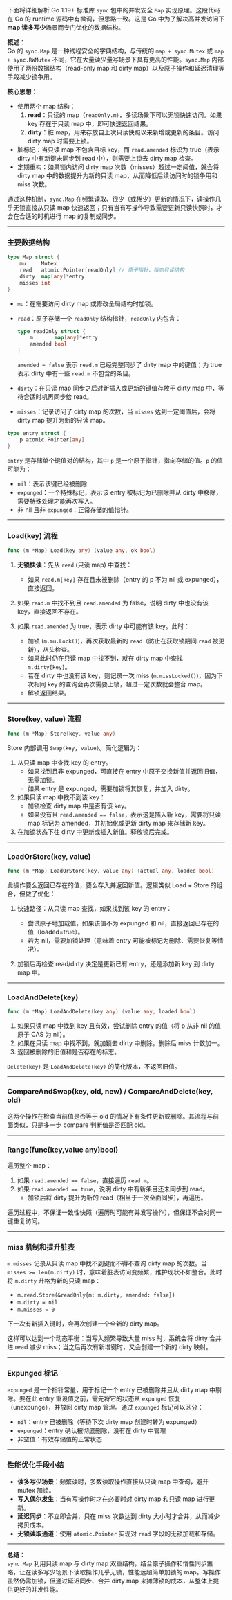 下面将详细解析 Go 1.19+ 标准库 `sync` 包中的并发安全 `Map` 实现原理。这段代码在 Go 的 runtime 源码中有微调，但思路一致。这是 Go 中为了解决高并发访问下 **map 读多写少**场景而专门优化的数据结构。

**概述**：  
Go 的 `sync.Map` 是一种线程安全的字典结构，与传统的 `map + sync.Mutex` 或 `map + sync.RWMutex` 不同，它在大量读少量写场景下具有更高的性能。`sync.Map` 内部使用了两份数据结构（read-only map 和 dirty map）以及原子操作和延迟清理等手段减少锁争用。

**核心思想**：

- 使用两个 map 结构：
  1. **read**：只读的 map（`readOnly.m`），多读场景下可以无锁快速访问。如果 key 存在于只读 map 中，即可快速返回结果。
  2. **dirty**：脏 map，用来存放自上次只读快照以来新增或更新的条目。访问 dirty map 时需要上锁。
- 脏标记：当只读 map 不包含目标 key，而 `read.amended` 标识为 true（表示 dirty 中有新键未同步到 read 中），则需要上锁去 dirty map 检查。
- 定期重构：如果锁内访问 dirty map 次数（misses）超过一定阈值，就会将 dirty map 中的数据提升为新的只读 map，从而降低后续访问时的锁争用和 miss 次数。

通过这种机制，`sync.Map` 在频繁读取、很少（或稀少）更新的情况下，读操作几乎无锁直接从只读 map 快速返回；只有当有写操作导致需要更新只读快照时，才会在合适的时机进行 map 的复制或同步。

---

### 主要数据结构

```go
type Map struct {
    mu     Mutex
    read   atomic.Pointer[readOnly] // 原子指针，指向只读结构
    dirty  map[any]*entry
    misses int
}
```

- `mu`：在需要访问 dirty map 或修改全局结构时加锁。
- `read`：原子存储一个 `readOnly` 结构指针，`readOnly` 内包含：

  ```go
  type readOnly struct {
      m       map[any]*entry
      amended bool
  }
  ```

  `amended = false` 表示 `read.m` 已经完整同步了 dirty map 中的键值；为 true 表示 dirty 中有一些 `read.m` 不包含的条目。

- `dirty`：在只读 map 同步之后对新插入或更新的键值存放于 dirty map 中，等待合适时机再同步给 read。
- `misses`：记录访问了 dirty map 的次数，当 `misses` 达到一定阈值后，会将 dirty map 提升为新的只读 map。

```go
type entry struct {
    p atomic.Pointer[any]
}
```

`entry` 是存储单个键值对的结构，其中 `p` 是一个原子指针，指向存储的值。`p` 的值可能为：

- `nil`：表示该键已经被删除
- `expunged`：一个特殊标记，表示该 entry 被标记为已删除并从 dirty 中移除，需要特殊处理才能再次写入。
- 非 nil 且非 `expunged`：正常存储的值指针。

---

### Load(key) 流程

```go
func (m *Map) Load(key any) (value any, ok bool)
```

1. **无锁快读**：先从 `read` (只读 map) 中查找：
   - 如果 `read.m[key]` 存在且未被删除（entry 的 p 不为 nil 或 expunged），直接返回。
2. 如果 `read.m` 中找不到且 `read.amended` 为 false，说明 dirty 中也没有该 key，直接返回不存在。

3. 如果 `read.amended` 为 true，表示 dirty 中可能有该 key。此时：
   - 加锁 (`m.mu.Lock()`)，再次获取最新的 `read`（防止在获取锁期间 `read` 被更新），从头检查。
   - 如果此时仍在只读 map 中找不到，就在 dirty map 中查找 `m.dirty[key]`。
   - 若在 dirty 中也没有该 key，则记录一次 miss (`m.missLocked()`)，因为下次相同 key 的查询会再次需要上锁，超过一定次数就会整合 map。
   - 解锁返回结果。

---

### Store(key, value) 流程

```go
func (m *Map) Store(key, value any)
```

Store 内部调用 `Swap(key, value)`。简化逻辑为：

1. 从只读 map 中查找 key 的 entry。
   - 如果找到且非 expunged，可直接在 entry 中原子交换新值并返回旧值，无需加锁。
   - 如果 entry 是 expunged，需要加锁将其恢复，并加入 dirty。
2. 如果只读 map 中找不到该 key：
   - 加锁检查 dirty map 中是否有该 key。
   - 如果没有且 `read.amended == false`，表示这是插入新 key，需要将只读 map 标记为 amended，并初始化或更新 dirty map 来存储新 key。
3. 在加锁状态下往 dirty 中更新或插入新值。释放锁后完成。

---

### LoadOrStore(key, value)

```go
func (m *Map) LoadOrStore(key, value any) (actual any, loaded bool)
```

此操作要么返回已存在的值，要么存入并返回新值。逻辑类似 Load + Store 的组合，但做了优化：

1. 快速路径：从只读 map 查找，如果找到该 key 的 entry：

   - 尝试原子地加载值，如果该值不为 expunged 和 nil，直接返回已存在的值（loaded=true）。
   - 若为 nil，需要加锁处理（意味着 entry 可能被标记为删除、需要恢复等情况）。

2. 加锁后再检查 read/dirty 决定是更新已有 entry，还是添加新 key 到 dirty map 中。

---

### LoadAndDelete(key)

```go
func (m *Map) LoadAndDelete(key any) (value any, loaded bool)
```

1. 如果只读 map 中找到 key 且有效，尝试删除 entry 的值（将 p 从非 nil 的值原子 CAS 为 nil）。
2. 如果在只读 map 中找不到，就加锁去 dirty 中删除，删除后 miss 计数加一。
3. 返回被删除的旧值和是否存在的标志。

`Delete(key)` 是 `LoadAndDelete(key)` 的简化版本，不返回旧值。

---

### CompareAndSwap(key, old, new) / CompareAndDelete(key, old)

这两个操作在检查当前值是否等于 old 的情况下有条件更新或删除。其流程与前面类似，只是多一步 compare 判断值是否匹配 old。

---

### Range(func(key,value any)bool)

遍历整个 map：

1. 如果 `read.amended == false`，直接遍历 `read.m`。
2. 如果 `read.amended == true`，说明 dirty 中有新条目还未同步到 read。
   - 加锁后将 dirty 提升为新的 read（相当于一次全面同步），再遍历。

遍历过程中，不保证一致性快照（遍历时可能有并发写操作），但保证不会对同一键重复访问。

---

### miss 机制和提升脏表

`m.misses` 记录从只读 map 中找不到键而不得不查询 dirty map 的次数。当 `misses >= len(m.dirty)` 时，意味着脏表访问变频繁，维护现状不如整合。此时将 `m.dirty` 升格为新的只读 map：

- `m.read.Store(&readOnly{m: m.dirty, amended: false})`
- `m.dirty = nil`
- `m.misses = 0`

下一次有新插入键时，会再次创建一个全新的 dirty map。

这样可以达到一个动态平衡：当写入频繁导致大量 miss 时，系统会将 dirty 合并进 read 减少 miss；当之后再次有新增键时，又会创建一个新的 dirty 映射。

---

### Expunged 标记

`expunged` 是一个指针常量，用于标记一个 entry 已被删除并且从 dirty map 中剔除。要在此 entry 重设值之前，需先将它的状态从 `expunged` 恢复（unexpunge），并放回 dirty map 管理。通过 `expunged` 标记可以区分：

- `nil`：entry 已被删除（等待下次 dirty map 创建时转为 expunged）
- `expunged`：entry 确认被彻底删除，没有在 dirty 中管理
- 非空值：有效存储值的正常状态

---

### 性能优化手段小结

- **读多写少场景**：频繁读时，多数读取操作直接从只读 map 中查询，避开 mutex 加锁。
- **写入偶尔发生**：当有写操作时才在必要时对 dirty map 和只读 map 进行更新。
- **延迟同步**：不立即合并，只在 miss 次数达到 dirty 大小时才合并，从而减少拷贝成本。
- **无锁读取通道**：使用 `atomic.Pointer` 实现对 `read` 字段的无锁加载和存储。

---

**总结**：  
`sync.Map` 利用只读 map 与 dirty map 双重结构，结合原子操作和惰性同步策略，让在读多写少场景下读取操作几乎无锁，性能远超简单加锁的 map。写操作虽然仍需加锁，但通过延迟同步、合并 dirty map 来摊薄锁的成本，从整体上提供更好的并发性能。
